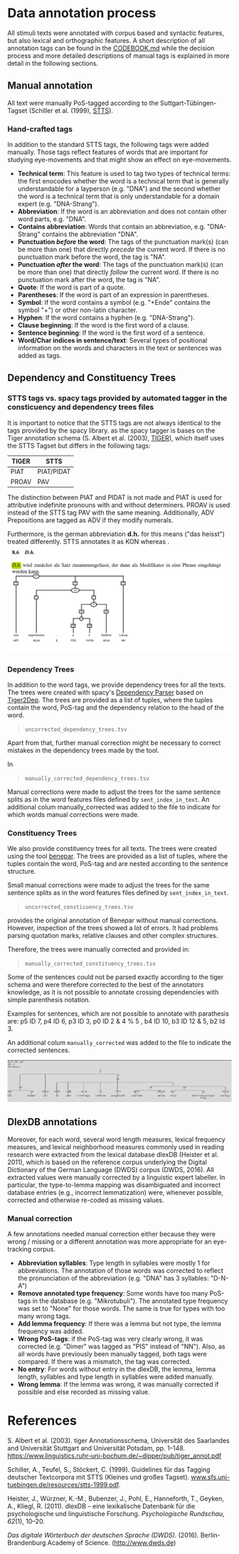 # Data annotation process

All stimuli texts were annotated with corpus based and syntactic features, but also lexical and orthographic features.
A short description of all annotation tags can be found in the [CODEBOOK.md](../CODEBOOK.md) while the decision 
process and more detailed descriptions of manual tags is explained in more detail in the following sections.

## Manual annotation

All text were manually PoS-tagged according to the Suttgart-Tübingen-Tagset 
(Schiller et al. (1999), [STTS](http://www.sfs.uni-tuebingen.de/resources/stts-1999.pdf)).


### Hand-crafted tags

In addition to the standard STTS tags, the following tags were added manually. Those tags reflect features of words 
that are important for studying eye-movements and that might show an effect on eye-movements. 

* **Technical term**: This feature is used to tag two types of technical terms: the first enocodes whether the word is a technical term
that is generally understandable for a layperson (e.g. "DNA") and the second whether the word is a technical term that is only
understandable for a domain expert (e.g. "DNA-Strang").
* **Abbreviation**: If the word is an abbreviation and does not contain other word parts, e.g. "DNA". 
* **Contains abbreviation**: Words that contain an abbreviation, e.g. "DNA-Strang" contains the abbreviation "DNA".
* **Punctuation _before_ the word**: The tags of the punctuation mark(s) (can be more than one) that directly 
_precede_ the current word. If there is no punctuation mark before the word, the tag is "NA".
* **Punctuation _after_ the word**: The tags of the punctuation mark(s) (can be more than one) that directly 
_follow_ the current word. If there is no punctuation mark after the word, the tag is "NA".
* **Quote**: If the word is part of a quote.
* **Parentheses**: If the word is part of an expression in parentheses.
* **Symbol**: If the word contains a symbol (e.g. "+Ende" contains the symbol "+") or other non-latin character.
* **Hyphen**: If the word contains a hyphen (e.g. "DNA-Strang").
* **Clause beginning**: If the word is the first word of a clause.
* **Sentence beginning**: If the word is the first word of a sentence.
* **Word/Char indices in sentence/text**: Several types of positional information on the words and characters in the text or sentences was added as tags. 


## Dependency and Constituency Trees
### STTS tags vs. spacy tags provided by automated tagger in the consticuency and dependency trees files
It is important to notice that the STTS tags are not always identical to the tags provided by the spacy library.
as the spacy tagger is bases on the Tiger annotation schema 
(S. Albert et al. (2003), [TIGER](https://www.linguistics.ruhr-uni-bochum.de/~dipper/pub/tiger_annot.pdf)),
which itself uses the STTS Tagset but differs in the following tags:


|TIGER |  STTS  |  
|------------|-------------|
|PIAT |   PIAT/PIDAT|
|PROAV|   PAV|

The distinction between PIAT and PIDAT is not made and PIAT is used for attributive indefinite pronouns with and without determiners. 
PROAV is used instead of the STTS tag PAV  with the same meaning.
Additionally, ADV Prepositions are tagged as ADV if they modify numerals. 

Furthermore, is the german abbreviation **d.h.** for this means  ("das heisst") treated differently. STTS annotates it as KON whereas .
![img.png](img.png)

### Dependency Trees
In addition to the word tags, we provide dependency trees for all the texts. The trees were created with spacy's [Dependency Parser](https://spacy.io/api/dependencyparser)
based on [Tiger2Dep](https://www.ims.uni-stuttgart.de/forschung/ressourcen/werkzeuge/tiger2dep/). The trees are provided as a list of tuples, where the tuples contain the word, PoS-tag and the dependency relation to the head of the word.

> `uncorrected_dependency_trees.tsv`

Apart from that, further manual correction might be necessary 
to correct mistakes in the dependency trees made by the tool. 

In 
> `manually_corrected_dependency_trees.tsv`

Manual corrections were made to adjust the trees for the same sentence splits as in the
word features files defined by ``sent_index_in_text``. 
An additional colum manually_corrected was added to the file to indicate for which words manual corrections were made.


### Constituency Trees
We also provide constituency trees for all  texts. The trees were created using the tool 
[benepar](https://pypi.org/project/benepar/). The trees are provided as a list of tuples, where the tuples contain the word, PoS-tag and are nested according to the sentence structure. 

Small manual corrections were made to adjust the trees for the same sentence splits as in the
word features files defined by ``sent_index_in_text``. 

> `uncorrected_consticuency_trees.tsv`

provides the original annotation of Benepar without manual corrections. However, inspection of the trees showed a lot of errors. 
It had problems parsing quotation marks, relative clauses and other complex structures. 



Therefore, the trees were manually corrected and provided in: 
> `manually_corrected_constituency_trees.tsv`

Some of the sentences could not be parsed exactly according to the tiger schema and were therefore corrected to the best of the annotators knowledge,
as it is not possible to annotate crossing dependencies with simple parenthesis notation. 

Examples for sentences, which are not possible to annotate with parathesis are: 
p5 ID 7, p4 ID 6, p3 ID 3, p0 ID 2 & 4 % 5 ,  b4 ID 10, b3 ID 12 & 5, b2 Id 3. 

An additional colum ``manually_corrected`` was added to the file to indicate the corrected sentences.

![img_1.png](img_1.png)


## DlexDB annotations

Moreover, for each word, several word length measures, lexical frequency measures, and lexical neighborhood measures 
commonly used in reading research were extracted from the lexical database dlexDB  (Heister et al. 2011), which is 
based on the reference corpus underlying the  Digital Dictionary of the German Language (DWDS) corpus (DWDS, 2016). 
All extracted values were manually corrected by a linguistic expert labeller. In particular, the type-to-lemma mapping was disambiguated and incorrect database entries (e.g., incorrect lemmatization) were, whenever possible, corrected and otherwise re-coded as missing values.

### Manual correction

A few annotations needed manual correction either because they were wrong / missing or a different annotation was more 
appropriate for an eye-tracking corpus.
 * **Abbreviation syllables**: Type length in syllables were mostly 1 for abbreviations. The annotation of those words was corrected to reflect the pronunciation 
of the abbreviation (e.g. "DNA" has 3 syllables: "D-N-A")
 * **Remove annotated type frequency**: Some words have too many PoS-tags in the database (e.g. "Mikrotubuli"). The annotated type frequency was 
set to "None" for those words. The same is true for types with too many wrong tags.
 * **Add lemma frequency**: If there was a lemma but not type, the lemma frequency was added.
 * **Wrong PoS-tags**: if the PoS-tag was very clearly wrong, it was corrected (e.g. "Dimer" was tagged as "PIS" instead of "NN"). 
Also, as all words have previously been manually tagged, both tags were compared. If there was a mismatch, the tag was corrected.
 * **No entry**: For words without entry in the dlexDB, the lemma, lemma length, syllables and type length in syllables were added manually.
 * **Wrong lemma**: If the lemma was wrong, it was manually corrected if possible and else recorded as missing value.

# References
S. Albert et al. (2003). tiger Annotationsschema, Universität des Saarlandes and Universität Stuttgart and Universität Potsdam, pp. 1–148.
https://www.linguistics.ruhr-uni-bochum.de/~dipper/pub/tiger_annot.pdf

Schiller, A., Teufel, S., Stöckert, C. (1999). Guidelines für das Tagging
deutscher Textcorpora mit STTS (Kleines und großes Tagset). www.sfs.uni-tuebingen.de/resources/stts-1999.pdf.

Heister, J., Würzner, K.-M., Bubenzer, J., Pohl, E., Hanneforth, T., Geyken, A., Kliegl, R. (2011). dlexDB – eine lexikalische Datenbank für die psychologische und linguistische Forschung. _Psychologische Rundschau, 62_(1), 10–20.


_Das digitale Wörterbuch der deutschen Sprache (DWDS)_. (2016). Berlin-Brandenburg Academy of Science. (http://www.dwds.de)
